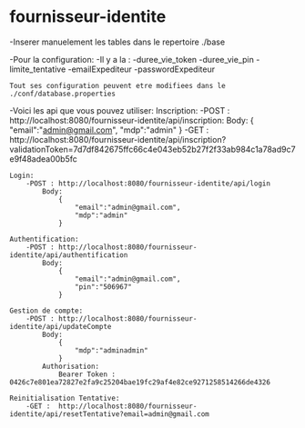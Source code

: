 # fournisseur-identite

-Inserer manuelement les tables dans le repertoire ./base

-Pour la configuration:
    -Il y a la :
        -duree_vie_token
        -duree_vie_pin
        -limite_tentative
        -emailExpediteur
        -passwordExpediteur
    
    Tout ses configuration peuvent etre modifiees dans le ./conf/database.properties


-Voici les api que vous pouvez utiliser:
    Inscription:
        -POST : http://localhost:8080/fournisseur-identite/api/inscription:
            Body:
                {
                    "email":"admin@gmail.com",
                    "mdp":"admin"
                }
        -GET :  http://localhost:8080/fournisseur-identite/api/inscription?validationToken=7d7df842675ffc66c4e043eb52b27f2f33ab984c1a78ad9c7e9f48adea00b5fc

    Login:
        -POST : http://localhost:8080/fournisseur-identite/api/login
            Body:
                {
                    "email":"admin@gmail.com",
                    "mdp":"admin"
                }

    Authentification:
        -POST : http://localhost:8080/fournisseur-identite/api/authentification
            Body:
                {
                    "email":"admin@gmail.com",
                    "pin":"506967"
                }
        
    Gestion de compte:
        -POST : http://localhost:8080/fournisseur-identite/api/updateCompte
            Body:
                {
                    "mdp":"adminadmin"
                }
            Authorisation:
                Bearer Token : 0426c7e801ea72827e2fa9c25204bae19fc29af4e82ce9271258514266de4326

    Reinitialisation Tentative:
        -GET :  http://localhost:8080/fournisseur-identite/api/resetTentative?email=admin@gmail.com